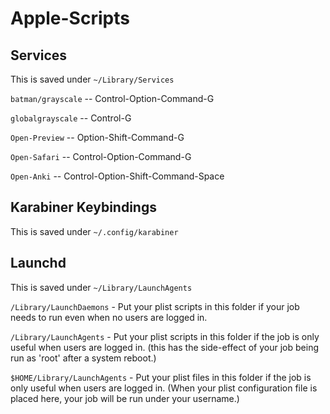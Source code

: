 # Apple-Scripts

## Services
This is saved under `~/Library/Services`

`batman/grayscale` -- Control-Option-Command-G

`globalgrayscale` -- Control-G

`Open-Preview` -- Option-Shift-Command-G

`Open-Safari` -- Control-Option-Command-G

`Open-Anki` -- Control-Option-Shift-Command-Space

## Karabiner Keybindings
This is saved under `~/.config/karabiner`

## Launchd
This is saved under `~/Library/LaunchAgents`

`/Library/LaunchDaemons` - Put your plist scripts in this folder if your job needs to run even when no users are logged in.

`/Library/LaunchAgents` - Put your plist scripts in this folder if the job is only useful when users are logged in. (this has the side-effect of your job being run as 'root' after a system reboot.)

`$HOME/Library/LaunchAgents` - Put your plist files in this folder if the job is only useful when users are logged in. (When your plist configuration file is placed here, your job will be run under your username.)
